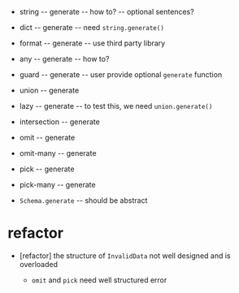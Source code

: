 - string -- generate -- how to? -- optional sentences?

- dict -- generate -- need `string.generate()`

- format -- generate -- use third party library

- any -- generate -- how to?
- guard -- generate -- user provide optional `generate` function

- union -- generate

- lazy -- generate -- to test this, we need `union.generate()`

- intersection -- generate

- omit -- generate
- omit-many -- generate

- pick -- generate
- pick-many -- generate

- `Schema.generate` -- should be abstract

# refactor

- [refactor] the structure of `InvalidData` not well designed and is overloaded

  - `omit` and `pick` need well structured error
